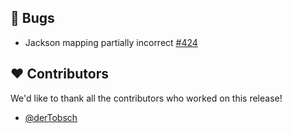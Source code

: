 ## 🐞 Bugs

- Jackson mapping partially incorrect [#424](https://github.com/focus-shift/jollyday/issues/424)

## ❤️ Contributors

We'd like to thank all the contributors who worked on this release!

- [@derTobsch](https://github.com/derTobsch)
